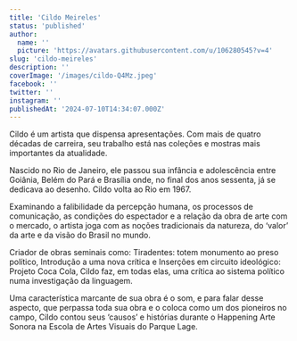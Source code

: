 ```yaml
---
title: 'Cildo Meireles'
status: 'published'
author:
  name: ''
  picture: 'https://avatars.githubusercontent.com/u/106280545?v=4'
slug: 'cildo-meireles'
description: ''
coverImage: '/images/cildo-Q4Mz.jpeg'
facebook: ''
twitter: ''
instagram: ''
publishedAt: '2024-07-10T14:34:07.000Z'
---
```


Cildo é um artista que dispensa apresentações. Com mais de quatro décadas de carreira, seu trabalho está nas coleções e mostras mais importantes da atualidade.

Nascido no Rio de Janeiro, ele passou sua infância e adolescência entre Goiânia, Belém do Pará e Brasília onde, no final dos anos sessenta, já se dedicava ao desenho. Cildo volta ao Rio em 1967.

Examinando a falibilidade da percepção humana, os processos de comunicação, as condições do espectador e a relação da obra de arte com o mercado, o artista joga com as noções tradicionais da natureza, do ‘valor’ da arte e da visão do Brasil no mundo.

Criador de obras seminais como: Tiradentes: totem monumento ao preso político, Introdução a uma nova crítica e Inserções em circuito ideológico: Projeto Coca Cola, Cildo faz, em todas elas, uma crítica ao sistema político numa investigação da linguagem.

Uma característica marcante de sua obra é o som, e para falar desse aspecto, que perpassa toda sua obra e o coloca como um dos pioneiros no campo, Cildo contou seus ‘causos’ e histórias durante o Happening Arte Sonora na Escola de Artes Visuais do Parque Lage.